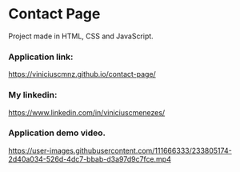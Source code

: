 # Contact Page

Project made in HTML, CSS and JavaScript.

### Application link: 
https://viniciuscmnz.github.io/contact-page/



### My linkedin: 
https://www.linkedin.com/in/viniciuscmenezes/


### Application demo video.

https://user-images.githubusercontent.com/111666333/233805174-2d40a034-526d-4dc7-bbab-d3a97d9c7fce.mp4


